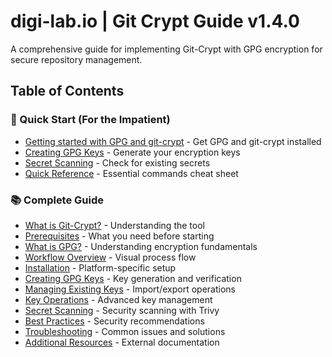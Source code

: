 # digi-lab.io | Git Crypt Guide v1.4.0

A comprehensive guide for implementing Git-Crypt with GPG encryption for secure repository management.

## Table of Contents

### 🚀 Quick Start (For the Impatient)

- [Getting started with GPG and git-crypt](docs/git_crypt_guide.md#getting-started) - Get GPG and git-crypt installed
- [Creating GPG Keys](docs/git_crypt_guide.md#creating-gpg-keys) - Generate your encryption keys
- [Secret Scanning](docs/git_crypt_guide.md#secret-scanning) - Check for existing secrets
- [Quick Reference](docs/git_crypt_guide.md#quick-reference) - Essential commands cheat sheet

### 📚 Complete Guide

- [What is Git-Crypt?](docs/git_crypt_guide.md#what-is-git-crypt) - Understanding the tool
- [Prerequisites](docs/git_crypt_guide.md#prerequisites) - What you need before starting
- [What is GPG?](docs/git_crypt_guide.md#what-is-gpg) - Understanding encryption fundamentals
- [Workflow Overview](docs/git_crypt_guide.md#workflow-overview) - Visual process flow
- [Installation](docs/git_crypt_guide.md#installation) - Platform-specific setup
- [Creating GPG Keys](docs/git_crypt_guide.md#creating-gpg-keys) - Key generation and verification
- [Managing Existing Keys](docs/git_crypt_guide.md#managing-existing-keys) - Import/export operations
- [Key Operations](docs/git_crypt_guide.md#key-operations) - Advanced key management
- [Secret Scanning](docs/git_crypt_guide.md#secret-scanning) - Security scanning with Trivy
- [Best Practices](docs/git_crypt_guide.md#best-practices) - Security recommendations
- [Troubleshooting](docs/git_crypt_guide.md#troubleshooting) - Common issues and solutions
- [Additional Resources](docs/git_crypt_guide.md#additional-resources) - External documentation